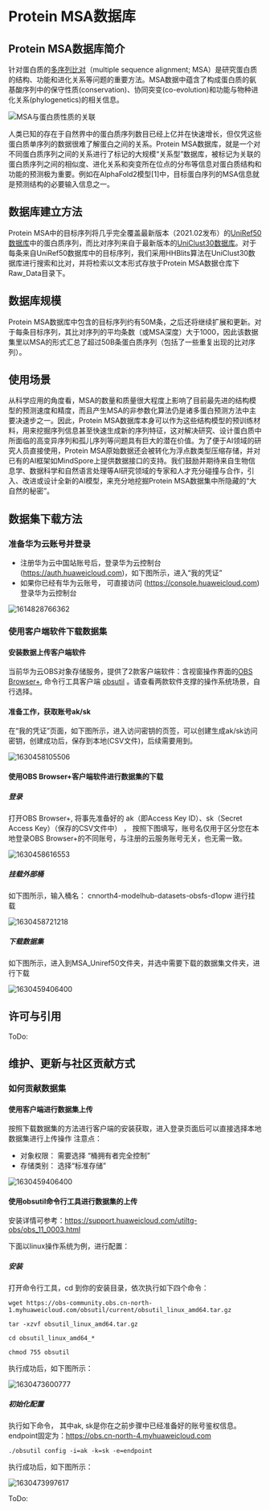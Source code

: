 # Protein MSA数据库

## Protein MSA数据库简介

 针对蛋白质的[多序列比对](https://en.wikipedia.org/wiki/Multiple_sequence_alignment)（multiple sequence alignment; MSA）是研究蛋白质的结构、功能和进化关系等问题的重要方法。MSA数据中蕴含了构成蛋白质的氨基酸序列中的保守性质(conservation)、协同突变(co-evolution)和功能与物种进化关系(phylogenetics)的相关信息。

![MSA与蛋白质性质的关联](../docs/MSA_Figure.png)

 人类已知的存在于自然界中的蛋白质序列数目已经上亿并在快速增长，但仅凭这些蛋白质单序列的数据很难了解蛋白之间的关系。Protein MSA数据库，就是一个对不同蛋白质序列之间的关系进行了标记的大规模“关系型”数据库，被标记为关联的蛋白质序列之间的相似度、进化关系和突变所在位点的分布等信息对蛋白质结构和功能的预测极为重要。例如在AlphaFold2模型[1]中，目标蛋白序列的MSA信息就是预测结构的必要输入信息之一。

## 数据库建立方法

 Protein MSA中的目标序列将几乎完全覆盖最新版本（2021.02发布）的[UniRef50数据库](https://www.uniprot.org/uniref/)中的蛋白质序列，而比对序列来自于最新版本的[UniClust30数据库](http://wwwuser.gwdg.de/~compbiol/uniclust/2020_06/)。对于每条来自UniRef50数据库中的目标序列，我们采用HHBlits算法在UniClust30数据库进行搜索和比对，并将检索以文本形式存放于Protein MSA数据仓库下Raw_Data目录下。

## 数据库规模

 Protein MSA数据库中包含的目标序列约有50M条，之后还将继续扩展和更新。对于每条目标序列，其比对序列的平均条数（或MSA深度）大于1000，因此该数据集里以MSA的形式汇总了超过50B条蛋白质序列（包括了一些重复出现的比对序列）。

## 使用场景

 从科学应用的角度看，MSA的数量和质量很大程度上影响了目前最先进的结构模型的预测速度和精度，而且产生MSA的非参数化算法仍是诸多蛋白预测方法中主要决速步之一。因此，Protein MSA数据库本身可以作为这些结构模型的预训练材料，用来挖掘序列信息甚至快速生成新的序列特征，这对解决研究、设计蛋白质中所面临的高变异序列和孤儿序列等问题具有巨大的潜在价值。为了便于AI领域的研究人员直接使用，Protein MSA原始数据还会被转化为浮点数类型压缩存储，并对已有的AI框架如MindSpore上提供数据接口的支持。我们鼓励并期待来自生物信息学、数据科学和自然语言处理等AI研究领域的专家和人才充分碰撞与合作，引入、改进或设计全新的AI模型，来充分地挖掘Protein MSA数据集中所隐藏的“大自然的秘密”。

## 数据集下载方法

### 准备华为云账号并登录

- 注册华为云中国站账号后，登录华为云控制台(https://auth.huaweicloud.com)，如下图所示，进入“我的凭证”
- 如果你已经有华为云账号， 可直接访问 (https://console.huaweicloud.com)登录华为云控制台

![1614828766362](../docs/20210903-150528.png)

### 使用客户端软件下载数据集

#### 安装数据上传客户端软件

当前华为云OBS对象存储服务，提供了2款客户端软件：含视窗操作界面的[OBS Browser+](https://support.huaweicloud.com/browsertg-obs/obs_03_1003.html), 命令行工具客户端 [obsutil](https://support.huaweicloud.com/utiltg-obs/obs_11_0001.html) 。请查看两款软件支撑的操作系统场景，自行选择。

#### 准备工作，获取账号ak/sk

在“我的凭证”页面，如下图所示，进入访问密钥的页签，可以创建生成ak/sk访问密钥，创建成功后，保存到本地(CSV文件)，后续需要用到。

![1630458105506](../docs/20210903-150546.png)

#### 使用OBS Browser+客户端软件进行数据集的下载

##### 登录

打开OBS Browser+, 将事先准备好的 ak（即Access Key ID）、sk（Secret Access Key）（保存的CSV文件中） ， 按照下图填写，账号名仅用于区分您在本地登录OBS
Browser+的不同账号，与注册的云服务账号无关，也无需一致。

![1630458616553](../docs/20210903-150541.png)

##### 挂载外部桶

如下图所示，输入桶名： cnnorth4-modelhub-datasets-obsfs-d1opw    进行挂载

![1630458721218](../docs/20210903-150552.png)

##### 下载数据集

如下图所示，进入到MSA_Uniref50文件夹，并选中需要下载的数据集文件夹，进行下载

![1630459406400](../docs/20210903-150630.gif)

## 许可与引用

 ToDo:

## 维护、更新与社区贡献方式

### 如何贡献数据集

#### 使用客户端进行数据集上传

按照下载数据集的方法进行客户端的安装获取，进入登录页面后可以直接选择本地数据集进行上传操作
注意点：

- 对象权限： 需要选择 “桶拥有者完全控制”
- 存储类别： 选择“标准存储”

![1630459406400](../docs/20210903-150623.png)

#### 使用obsutil命令行工具进行数据集的上传

安装详情可参考：https://support.huaweicloud.com/utiltg-obs/obs_11_0003.html

下面以linux操作系统为例，进行配置：

##### 安装

打开命令行工具，cd 到你的安装目录，依次执行如下四个命令：

```shell
wget https://obs-community.obs.cn-north-1.myhuaweicloud.com/obsutil/current/obsutil_linux_amd64.tar.gz

tar -xzvf obsutil_linux_amd64.tar.gz

cd obsutil_linux_amd64_*

chmod 755 obsutil
```

执行成功后，如下图所示：

![1630473600777](../docs/20210903-150615.png)

##### 初始化配置

执行如下命令， 其中ak, sk是你在之前步骤中已经准备好的账号鉴权信息。 endpoint固定为：https://obs.cn-north-4.myhuaweicloud.com

```shell
./obsutil config -i=ak -k=sk -e=endpoint
```

执行成功后，如下图所示：

![1630473997617](../docs/20210903-150619.png)

 ToDo:
